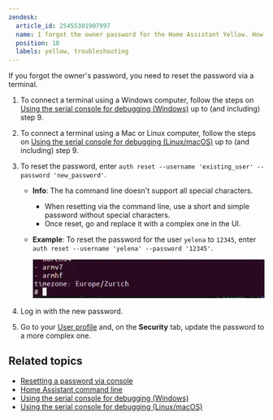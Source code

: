 ```yaml
---
zendesk:
  article_id: 25455301907997
  name: I forgot the owner password for the Home Assistant Yellow. How can I reset it?
  position: 10
  labels: yellow, troubleshooting
---
```



If you forgot the owner's password, you need to reset the password via a terminal.

1. To connect a terminal using a Windows computer, follow the steps on [Using the serial console for debugging (Windows)](/hc/en-us/articles/25454894609693-Using-the-serial-console-for-debugging-Windows) up to (and including) step 9.
2. To connect a terminal using a Mac or Linux computer, follow the steps on [Using the serial console for debugging (Linux/macOS)](/hc/en-us/articles/25454972435357-Using-the-serial-console-for-debugging-Linux-macOS) up to (and including) step 9.
3. To reset the password, enter `auth reset --username 'existing_user' --password 'new_password'`.
   - **Info**: The ha command line doesn't support all special characters.
     - When resetting via the command line, use a short and simple password without special characters.
     - Once reset, go and replace it with a complex one in the UI.
   - **Example**: To reset the password for the user `yelena` to `12345`, enter `auth reset --username 'yelena' --password '12345'`.

     ![Clip showing how to enter the command into the command line](/static/img/yellow/home-assistant-cli.webp)

4. Log in with the new password.
5. Go to your [User profile](https://my.home-assistant.io/redirect/profile/) and, on the **Security** tab, update the password to a more complex one.

## Related topics

- [Resetting a password via console](https://www.home-assistant.io/docs/locked_out/#to-reset-a-users-password-via-console)
- [Home Assistant command line](https://www.home-assistant.io/common-tasks/os/#home-assistant-via-the-command-line)
- [Using the serial console for debugging (Windows)](/hc/en-us/articles/25454894609693-Using-the-serial-console-for-debugging-Windows)
- [Using the serial console for debugging (Linux/macOS)](/hc/en-us/articles/25454972435357-Using-the-serial-console-for-debugging-Linux-macOS)

